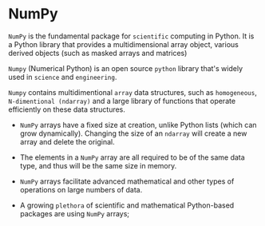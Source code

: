 # NumPy

`NumPy` is the fundamental package for `scientific` computing in Python.
It is a Python library that provides a multidimensional array object, various derived objects (such as masked arrays and matrices)

`Numpy` (Numerical Python) is an open source `python` library that's widely used in `science` and `engineering`.

`Numpy` contains multidimentional `array` data structures, such as `homogeneous`, `N-dimentional (ndarray)` and a large library of functions
that operate efficiently on these data structures.

- `NumPy` arrays have a fixed size at creation, unlike Python lists (which can grow dynamically).
  Changing the size of an `ndarray` will create a new array and delete the original.

- The elements in a `NumPy` array are all required to be of the same data type, and thus will be the same size in memory.

- `NumPy` arrays facilitate advanced mathematical and other types of operations on large numbers of data.

- A growing `plethora` of scientific and mathematical Python-based packages are using `NumPy` arrays;
